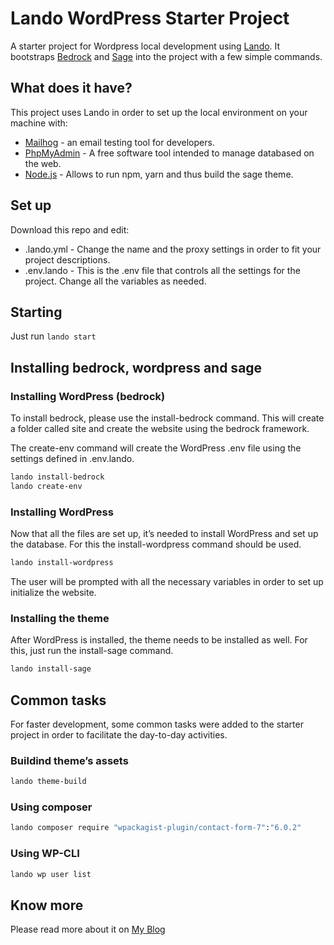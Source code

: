 # Lando WordPress Starter Project

A starter project for Wordpress local development using [Lando](https://lando.dev/). It bootstraps [Bedrock](https://roots.io/bedrock/) and [Sage](https://roots.io/sage/) into the project with a few simple commands.

## What does it have?

This project uses Lando in order to set up the local environment on your machine with:

- [Mailhog](https://github.com/mailhog/MailHog) - an email testing tool for developers.
- [PhpMyAdmin](https://www.phpmyadmin.net/) - A free software tool intended to manage databased on the web.
- [Node.js](https://nodejs.org/en) - Allows to run npm, yarn and thus build the sage theme.

## Set up

Download this repo and edit:

- .lando.yml - Change the name and the proxy settings in order to fit your project descriptions.
- .env.lando - This is the .env file that controls all the settings for the project. Change all the variables as needed.

## Starting

Just run ```lando start```

## Installing bedrock, wordpress and sage

### Installing WordPress (bedrock)

To install bedrock, please use the install-bedrock command. This will create a folder called site and create the website using the bedrock framework.

The create-env command will create the WordPress .env file using the settings defined in .env.lando.

```bash
lando install-bedrock
lando create-env
```

### Installing WordPress

Now that all the files are set up, it’s needed to install WordPress and set up the database. For this the install-wordpress command should be used.

```bash
lando install-wordpress
```

The user will be prompted with all the necessary variables in order to set up initialize the website.

### Installing the theme

After WordPress is installed, the theme needs to be installed as well. For this, just run the install-sage command.

```bash
lando install-sage
```

## Common tasks

For faster development, some common tasks were added to the starter project in order to facilitate the day-to-day activities.

### Buildind theme’s assets

```bash
lando theme-build
```

### Using composer

```bash
lando composer require "wpackagist-plugin/contact-form-7":"6.0.2"
```

### Using WP-CLI

```bash
lando wp user list
```

## Know more

Please read more about it on [My Blog](https://hugosilva.me/wordpress-local-environment-with-lando/)
